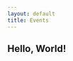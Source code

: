 ```yaml
---
layout: default
title: Events
---
```

<section class="mt-4">
  <div class="container">
    <h1>Hello, World!</h1>
  </div>
</section>